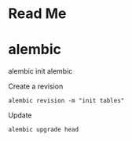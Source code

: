 # Read Me

# alembic
alembic init alembic

Create a revision
```
alembic revision -m "init tables"
```

Update 
```
alembic upgrade head
```